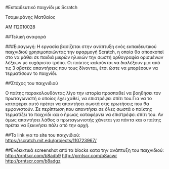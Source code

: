 #Εκπαιδευτικό παιχνίδι με Scratch

Τσαμκιράνης Ματθαίος

ΑΜ Π2010028


##Τελική αναφορά

###Εισαγωγή: Η εργασία βασίζεται στην ανάπτυξη ενός εκπαιδευτικού παιχνιδιού χρησιμοποιώντας την εφαρμογή Scratch, η οποία θα αποσκοπεί στο να μάθει σε παιδιά μικρών ηλικιών την σωστή ορθογραφία ορισμένων λέξεων με ευχάριστο τρόπο. Οι παίκτες καλούνται να διαλέξουν μια από τις 3 σβστές απαντήσεις που τους δίνονται, έτσι ώστε να μπορέσουν να τερματίσουν το παιχνίδι.

##Στόχος του παιχνιδιού

Ο παίτης παρακολουθόντας λίγο την ιστορία προσπαθεί να βοηθήσει τον πρωταγωνιστή ο οποίος έχει χαθεί, να επιστρέψει σπίτι του.Για να το καταφέρει αυτό πρέπει να απαντήσει σωστά στις ερωτήσεις που θα εμφανιστούν. Σε περίπτωση που απαντήσει σε όλες σωστά ο παίκτης τερματίζει το παιχνίδι και ο ήρωας καταφέρνει να επιστρέψει σπίτι του. Αν όμως απαντήσει λάθος ο πρωταγωνιστής χάνεται για πάντα και ο παίτης πρέπει να ξεκινήσει πάλι από την αρχή.

##Το link για το site του παιχνιδιού: https://scratch.mit.edu/projects/110723967/

##Ενδεικτικά screenshot από τα blocks κατα την ανάπτυξη του παιχνιδιού:
http://prntscr.com/b8adb9
http://prntscr.com/b8acwr
http://prntscr.com/b8adgz
